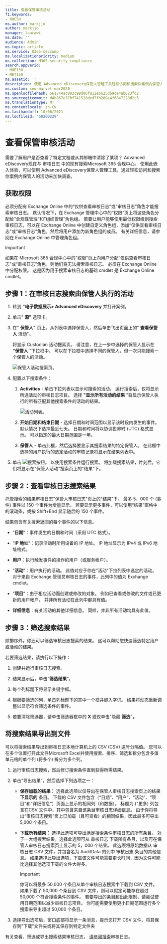 ```yaml
---
title: 查看保管审核活动
f1.keywords:
- NOCSH
ms.author: markjjo
author: markjjo
manager: laurawi
ms.date: ''
audience: Admin
ms.topic: article
ms.service: O365-seccomp
ms.localizationpriority: medium
ms.collection: M365-security-compliance
search.appverid:
- MOE150
- MET150
ms.assetid: ''
description: 使用 Advanced eDiscovery保管人管理工具轻松访问和搜索你案例内保管人的活动。
ms.custom: seo-marvel-mar2020
ms.openlocfilehash: 561744ac803c99d06f811eb625db9ce4ab623fd2
ms.sourcegitcommit: d4b867e37bf741528ded7fb289e4f6847228d2c5
ms.translationtype: MT
ms.contentlocale: zh-CN
ms.lasthandoff: 10/06/2021
ms.locfileid: "60200229"
---
```

# <a name="view-custodian-audit-activity"></a>查看保管审核活动

需要了解用户是否查看了特定文档或从其邮箱中清除了某项？ Advanced eDiscovery现在与 审核日志 中的现有搜索Microsoft 365 合规中心。 使用此嵌入体验，可以使用 Advanced eDiscovery保管人管理工具，通过轻松访问和搜索你案例内保管人的活动来加快调查。

## <a name="get-permissions"></a>获取权限

必须分配有 Exchange Online 中的“仅供查看审核日志”或“审核日志”角色才能搜索审核日志。 默认情况下，在 Exchange 管理中心中的“权限”页上将这些角色分配给“合规性管理”和“组织管理”角色组。 若要让用户能够使用最低权限级别搜索审核日志，可以在 Exchange Online 中创建自定义角色组，添加“仅供查看审核日志”或“审核日志”角色，然后将用户添加为新角色组的成员。 有关详细信息，请参阅在 Exchange Online 中管理角色组。

> [!IMPORTANT]
> 如果在 Microsoft 365 合规中心中的“权限”页上向用户分配“仅供查看审核日志”或“审核日志”角色，则他们将无法搜索审核日志。 必须在 Exchange Online 中分配权限。 这是因为用于搜索审核日志的基础 cmdlet 是 Exchange Online cmdlet。

## <a name="step-1-search-the-audit-log-for-activities-performed-by-a-custodian"></a>步骤 1：在审核日志搜索由保管人执行的活动

1. 转到 **"电子数据展示> Advanced eDiscovery** 并打开案例。
  
2. 单击" **源"** 选项卡。
  
3. 在" **保管人"** 页上，从列表中选择保管人，然后单击飞出页面上的" **查看保管人** 活动"。

    将显示 Custodian 活动搜索页。 请注意，在上一步中选择的保管人显示在 **"保管人** "下拉框中。 可以在下拉框中选择不同的保管人，但一次只能搜索一个保管人的活动。

    ![保管人活动搜索页。](../media/AeDCustodianActivities1.png)
   
4. 配置以下搜索条件：
      
   1. **Activities** - 单击下拉列表以显示可搜索的活动。 运行搜索后，仅将显示所选活动的审核日志项目。 选择 **"显示所有活动的结果** "将显示保管人执行的所有匹配其他搜索条件的活动的结果。

      ![活动列表。](../media/CustodianActivityAudit.PNG)
      
   1. **开始日期和结束日期** - 选择日期和时间范围以显示该时段内发生的事件。 默认情况下选择最近七天。 日期和时间将以协调世界时 (UTC) 格式显示。 可以指定的最大日期范围是一年。
      
   1. **保管人** - 单击此框，然后选择要显示其搜索结果的特定保管人。 在此框中选择的用户执行的选定活动的审核记录将显示在结果列表中。
      
5. 单击 ![搜索按钮。](../media/SearchButton.PNG)  以使用搜索条件运行搜索。 将加载搜索结果，片刻后，它们将显示在"保管人活动"搜索页上的"结果"下。 

## <a name="step-2-view-the-audit-log-search-results"></a>步骤 2：查看审核日志搜索结果

托管搜索的结果审核日志"保管人审核日志"页上的"结果"下。 最多 5，000 个 (事件) 事件以 150 个事件为增量显示。 若要显示更多事件，可以使用“结果”窗格中的滚动条，或按 Shift+End 显示随后的 150 个事件。

结果包含有关搜索返回的每个事件的以下信息。
- “**日期**”：事件发生的日期和时间（采用 UTC 格式）。

- “**IP 地址**”：记录活动时所用设备的 IP 地址。 IP 地址显示为 IPv4 或 IPv6 地址格式。

- **用户**：执行触发事件的操作的用户（或服务帐户）。

- “**活动**”：用户执行的活动。 此值对应于你在"活动"下拉列表中选定的活动。 对于来自 Exchange 管理员审核日志的事件，此列中的值为 Exchange cmdlet。

- “**项目**”：由于相应活动而创建或修改的对象。 例如已查看或修改的文件或已更新的用户帐户。 并非所有活动在此列中都具有值。

- **详细信息**：有关活动的其他详细信息。 同样，并非所有活动均具有此值。

## <a name="step-3-filter-the-search-results"></a>步骤 3：筛选搜索结果

除排序外，你还可以筛选审核日志搜索的结果。 这可以帮助您快速筛选特定用户或活动的结果。 

若要筛选结果，请执行以下操作：

 1. 创建并运行审核日志搜索。
  
2. 结果显示后，单击“**筛选结果**”。
 
3. 每个列标题下将显示关键字框。
  
4. 根据要筛选的列，单击列标题下的其中一个框并键入字词。 结果将动态重新调整以显示符合筛选条件的事件。
  
5. 若要清除筛选器，请单击筛选器框中的 **X** 或仅单击"隐藏 **筛选"。**

## <a name="export-the-search-results-to-a-file"></a>将搜索结果导出到文件

可以将搜索结果导出到审核日志本地计算机上的 CSV (CSV) 逗号分隔值。 您可以在多个位置打开此文件Microsoft Excel并使用搜索、排序、筛选和拆分包含多值单元格的单个列 (将多个) 拆分为多个列。

1. 运行审核日志搜索，然后修订搜索条件直到获得所需结果。
  
2. 单击“导出结果”，然后选择下列选项之一：

    - **保存加载的结果：** 选择此选项以仅导出在保管人审核日志搜索页上的结果 **下显示的** 条目。  下载的 CSV 文件包含（“日期”、“用户”、“活动”、“项目”和“详细信息”）页面上显示的相同列（和数据）。 标题为 ("更多) 列包含在CSV 文件中，其中包含来自该条目审核日志详细信息。 由于你将导出“审核日志搜索”页上已加载（且可查看）的相同结果，因此最多可导出 5,000 个条目。
        
    - **下载所有结果：** 选择此选项可导出满足搜索条件审核日志的所有条目。 对于一大组搜索结果，选择此选项可从 审核日志 下载所有条目，以及可在保管人审核日志搜索页上显示的 5，000 个结果。  此选项将原始数据从 审核日志 CSV 文件，并包含名为 AuditData 的列中 审核日志 条目的其他信息。 如果选择此导出选项，下载该文件可能需要更长时间，因为文件可能比选择其他选项下载的文件大得多。
    
      > [!IMPORTANT]
      > 你可以将最多 50,000 个条目从单个审核日志搜索中下载到 CSV 文件。 如果下载了 50,000 个条目到 CSV 文件，则可以假定可能存在超过 50,000 个符合搜索条件的事件。 若要导出的条目超出此限制，请尝试使用日期范围以减少审核日志项目。 你可能需要使用更小日期范围运行多个搜索来导出超过 50,000 个条目。
        

3. 选择导出选项后，窗口底部将显示一条消息，提示您打开 CSV 文件、将其保存到"下载"文件夹或将其保存到特定文件夹

有关查看、筛选或导出搜索结果审核日志， [请参阅搜索](search-the-audit-log-in-security-and-compliance.md)审核日志。
